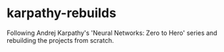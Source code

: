 # karpathy-rebuilds
Following Andrej Karpathy's 'Neural Networks: Zero to Hero' series and rebuilding the projects from scratch.
